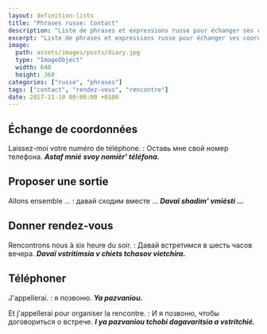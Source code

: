 ```yaml
---
layout: definition-lists
title: "Phrases russe: Contact"
description: "Liste de phrases et expressions russe pour échanger ses coordonnées et prendre rendez-vous."
excerpt: "Liste de phrases et expressions russe pour échanger ses coordonnées et prendre rendez-vous."
image:
  path: assets/images/posts/diary.jpg
  type: "ImageObject"
  width: 640
  height: 360
categories: ["russe", "phrases"]
tags: ["contact", "rendez-vous", "rencontre"]
date: 2017-11-10 00:00:00 +0100
---
```


## Échange de coordonnées

Laissez-moi votre numéro de téléphone.
: Оставь мне свой номер телефона.
*__Astaf mnié svoy nomièr' téléfona.__*


## Proposer une sortie

Allons ensemble ...
: давай сходим вместе ...
*__Davaï shadim' vmiésti ...__*


## Donner rendez-vous

Rencontrons nous à six heure du soir.
: Давай встретимся в шесть часов вечера.
*__Davaï vstritimsia v chiets tchasov vietchira.__*


## Téléphoner

J'appellerai.
: я позвоню.
*__Ya pazvaniou.__*

Et j'appellerai pour organiser la rencontre.
: И я позвоню, чтобы договориться о встрече.
*__I ya pazvaniou tchobi dagavaritsia a vstritchié.__*
